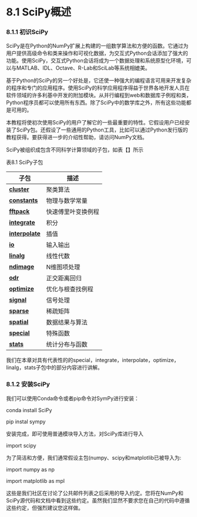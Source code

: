 # 8.1 SciPy概述


### 8.1.1 初识SciPy

SciPy是在Python的NumPy扩展上构建的一组数学算法和方便的函数。它通过为用户提供高级命令和类来操作和可视化数据，为交互式Python会话添加了强大的功能。使用SciPy，交互式Python会话将成为一个数据处理和系统原型化环境，可以与MATLAB、IDL、Octave、R-Lab和SciLab等系统相媲美。

基于Python的SciPy的另一个好处是，它还使一种强大的编程语言可用来开发复杂的程序和专门的应用程序。使用SciPy的科学应用程序得益于世界各地开发人员在软件领域的许多利基中开发的附加模块。从并行编程到web和数据库子例程和类，Python程序员都可以使用所有东西。除了SciPy中的数学库之外，所有这些功能都是可用的。

本教程将使初次使用SciPy的用户了解它的一些最重要的特性。它假设用户已经安装了SciPy包。还假设了一些通用的Python工具，比如可以通过Python发行版的教程获得。要获得进一步的介绍性帮助，请访问NumPy文档。

SciPy被组织成包含不同科学计算领域的子包，如表【】所示

表8.1 SciPy子包

| 子包                                                                                                    | 描述               |
|---------------------------------------------------------------------------------------------------------|--------------------|
| [**cluster**](https://docs.scipy.org/doc/scipy/reference/cluster.html#module-scipy.cluster)             | 聚类算法           |
| [**constants**](https://docs.scipy.org/doc/scipy/reference/constants.html#module-scipy.constants)       | 物理与数学常量     |
| [**fftpack**](https://docs.scipy.org/doc/scipy/reference/fftpack.html#module-scipy.fftpack)             | 快速傅里叶变换例程 |
| [**integrate**](https://docs.scipy.org/doc/scipy/reference/integrate.html#module-scipy.integrate)       | 积分               |
| [**interpolate**](https://docs.scipy.org/doc/scipy/reference/interpolate.html#module-scipy.interpolate) | 插值               |
| [**io**](https://docs.scipy.org/doc/scipy/reference/tutorial/io.html#module-scipy.io)                   | 输入输出           |
| [**linalg**](https://docs.scipy.org/doc/scipy/reference/linalg.html#module-scipy.linalg)                | 线性代数           |
| [**ndimage**](https://docs.scipy.org/doc/scipy/reference/ndimage.html#module-scipy.ndimage)             | N维图项处理        |
| [**odr**](https://docs.scipy.org/doc/scipy/reference/odr.html#module-scipy.odr)                         | 正交距离回归       |
| [**optimize**](https://docs.scipy.org/doc/scipy/reference/optimize.html#module-scipy.optimize)          | 优化与根查找例程   |
| [**signal**](https://docs.scipy.org/doc/scipy/reference/signal.html#module-scipy.signal)                | 信号处理           |
| [**sparse**](https://docs.scipy.org/doc/scipy/reference/sparse.html#module-scipy.sparse)                | 稀疏矩阵           |
| [**spatial**](https://docs.scipy.org/doc/scipy/reference/spatial.html#module-scipy.spatial)             | 数据结果与算法     |
| [**special**](https://docs.scipy.org/doc/scipy/reference/special.html#module-scipy.special)             | 特殊函数           |
| [**stats**](https://docs.scipy.org/doc/scipy/reference/stats.html#module-scipy.stats)                   | 统计分布与函数     |

我们在本章对具有代表性的的special，integrate，interpolate，optimize，linalg，stats子包中的部分内容进行讲解。

### 8.1.2 安装SciPy

我们可以使用Conda命令或者pip命令对SymPy进行安装：

conda install SciPy

pip instal sympy

安装完成，即可使用普通模块导入方法，对SciPy库进行导入

import scipy

为了简洁和方便，我们通常假设主包(numpy、scipy和matplotlib已被导入为:

import numpy as np

import matplotlib as mpl

这些是我们社区在讨论了公共邮件列表之后采用的导入约定。您将在NumPy和SciPy源代码和文档中看到这些约定。虽然我们显然不要求您在自己的代码中遵循这些约定，但强烈建议您这样做。
